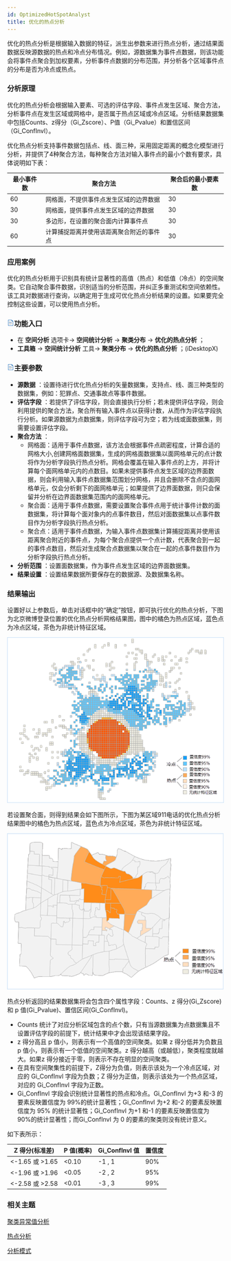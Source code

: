 ```yaml
---
id: OptimizedHotSpotAnalyst
title: 优化的热点分析
---
```

优化的热点分析是根据输入数据的特征，派生出参数来进行热点分析，通过结果面数据反映源数据的热点和冷点分布情况。例如，源数据集为事件点数据，则该功能会将事件点聚合到加权要素，分析事件点数据的分布范围，并分析各个区域事件点的分布是否为冷点或热点。

### 分析原理

优化的热点分析会根据输入要素、可选的评估字段、事件点发生区域、聚合方法，分析事件点在发生区域或网格中，是否属于热点区域或冷点区域。分析结果数据集中包括Counts、z得分（Gi_Zscore）、P值（Gi_Pvalue）和置信区间（Gi_ConfInvl）。

优化热点分析支持事件数据包括点、线、面三种，采用固定距离的概念化模型进行分析，并提供了4种聚合方法，每种聚合方法对输入事件点的最小个数有要求，具体说明如下表：

最小事件数 | 聚合方法 | 聚合后的最小要素数  
---|---|---  
60 | 网格面，不提供事件点发生区域的边界数据 | 30  
30 | 网格面，提供事件点发生区域的边界数据 | 30  
30 | 多边形，在设置的聚合面内计算事件点 | 30  
60 | 计算捕捉距离并使用该距离聚合附近的事件点 | 30  
  
### 应用案例

优化的热点分析用于识别具有统计显著性的高值（热点）和低值（冷点）的空间聚类。它自动聚合事件数据，识别适当的分析范围，并纠正多重测试和空间依赖性。该工具对数据进行查询，以确定用于生成可优化热点分析结果的设置。如果要完全控制这些设置，可以使用热点分析。

### ![](../../img/read.gif)功能入口

  * 在 **空间分析** 选项卡-> **空间统计分析** -> **聚类分布** -> **优化的热点分析** ；
  * **工具箱** -> **空间统计分析** 工具-> **聚类分布** -> **优化的热点分析** ；(iDesktopX)

### ![](../../img/read.gif)主要参数

  * **源数据** ：设置待进行优化热点分析的矢量数据集，支持点、线、面三种类型的数据集，例如：犯罪点、交通事故点等事件数据。
  * **评估字段** ：若提供了评估字段，则会直接执行分析；若未提供评估字段，则会利用提供的聚合方法，聚合所有输入事件点以获得计数，从而作为评估字段执行分析。如果源数据为点数据集，则评估字段可为空；若为线或面数据集，则需要设置评估字段。 
  * **聚合方法** ： 
    * 网格面：适用于事件点数据，该方法会根据事件点疏密程度，计算合适的网格大小,创建网格面数据集，生成的网格面数据集以面网格单元的点计数将作为分析字段执行热点分析。网格会覆盖在输入事件点的上方，并将计算每个面网格单元内的点数目。如果未提供事件点发生区域的边界面数据，则会利用输入事件点数据集范围划分网格，并且会删除不含点的面网格单元，仅会分析剩下的面网格单元；如果提供了边界面数据，则只会保留并分析在边界面数据集范围内的面网格单元。
    * 聚合面：适用于事件点数据，需要设置聚合事件点用于统计事件计数的面数据集，将计算每个面对象内的点事件数目，然后对面数据集以点事件数目作为分析字段执行热点分析。
    * 聚合点：适用于事件点数据，为输入事件点数据集计算捕捉距离并使用该距离聚合附近的事件点，为每个聚合点提供一个点计数，代表聚合到一起的事件点数目，然后对生成聚合点数据集以聚合在一起的点事件数目作为分析字段执行热点分析。
  * **分析范围** ：设置面数据集，作为事件点发生区域的边界面数据集。
  * **结果设置** ：设置结果数据所要保存在的数据源、及数据集名称。

### 结果输出

设置好以上参数后，单击对话框中的“确定”按钮，即可执行优化的热点分析，下图为北京微博登录位置的优化热点分析网格结果图，图中的橘色为热点区域，蓝色点为冷点区域，茶色为非统计特征区域。

![](img/OptimizedHotSpotResult.png)

若设置聚合面，则得到结果会如下图所示，下图为某区域911电话的优化热点分析结果图中的橘色为热点区域，蓝色点为冷点区域，茶色为非统计特征区域。

![](img/OptimizedHotSpotResult1.png)

热点分析返回的结果数据集将会包含四个属性字段：Counts、z 得分(Gi_Zscore)和 p
值(Gi_Pvalue)、置信区间(Gi_ConfInvl)。

  * Counts 统计了对应分析区域包含的点个数，只有当源数据集为点数据集且不设置评估字段的前提下，统计结果中才会出现该结果字段。
  * z 得分高且 p 值小，则表示有一个高值的空间聚类。如果 z 得分低并为负数且 p 值小，则表示有一个低值的空间聚类。z 得分越高（或越低），聚类程度就越大。如果z 得分接近于零，则表示不存在明显的空间聚类。
  * 在具有空间聚集性的前提下，Z得分为负值，则表示该处为一个冷点区域，对应的 Gi_ConfInvl 字段为负数；Z 得分为正值，则表示该处为一个热点区域，对应的 Gi_ConfInvl 字段为正数。
  * Gi_ConfInvl 字段会识别统计显著性的热点和冷点。Gi_ConfInvl 为+3 和-3 的要素反映置信度为 99%的统计显著性；Gi_ConfInvl 为+2 和-2 的要素反映置信度为 95% 的统计显著性；Gi_ConfInvl 为+1 和-1 的要素反映置信度为 90%的统计显著性；而Gi_ConfInvl 为 0 的要素的聚类则没有统计意义。 

如下表所示：

Z 得分(标准差) | P 值(概率) | Gi_ConfInvl 值 | 置信度  
---|---|---|---  
<-1.65 或 >1.65 | <0.10 | -1 , 1 | 90%  
<-1.96 或 >1.96 | <0.05 | -2 , 2 | 95%  
<-2.58 或 >2.58 | <0.01 | -3 , 3 | 99%  
  
###  相关主题

[聚类异常值分析](ClusterOutlierAnalyst)

[热点分析](HotSpotAnalyst)

[分析模式](AnalyzingPatterns)

